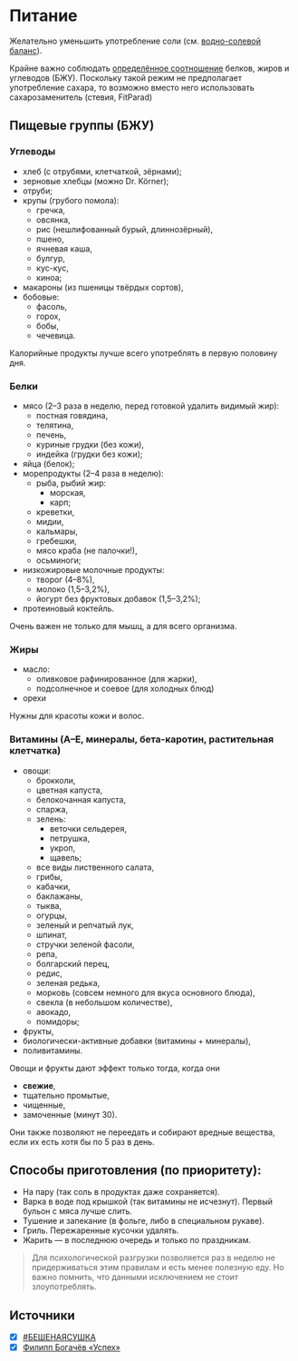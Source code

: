 # Питание


Желательно уменьшить употребление соли (см. [водно-солевой баланс](https://vk.com/video-95131722_171231031)).

Крайне важно соблюдать [определённое соотношение](http://fatsecret.ru) белков, жиров и углеводов (БЖУ).
Поскольку такой режим не предполагает употребление сахара, то возможно вместо него использовать сахарозаменитель (стевия, FitParad)

## Пищевые группы (БЖУ)

### Углеводы
- хлеб (с отрубями, клетчаткой, зёрнами);
- зерновые хлебцы (можно Dr. Körner);
- отруби;
- крупы (грубого помола):
  - гречка,
  - овсянка,
  - рис (нешлифованный бурый, длиннозёрный),
  - пшено,
  - ячневая каша,
  - булгур,
  - кус-кус,
  - киноа;
- макароны (из пшеницы твёрдых сортов),
- бобовые:
  - фасоль,
  - горох,
  - бобы,
  - чечевица.

Калорийные продукты лучше всего употреблять в первую половину дня.

### Белки
- мясо (2–3 раза в неделю, перед готовкой удалить видимый жир):
  + постная говядина,
  + телятина,
  + печень,
  + куриные грудки (без кожи),
  + индейка (грудки без кожи);
- яйца (белок);
- морепродукты (2–4 раза в неделю):
  + рыба, рыбий жир:
    * морская,
    * карп;
  + креветки,
  + мидии,
  + кальмары,
  + гребешки,
  + мясо краба (не палочки!),
  + осьминоги;
- низкожировые молочные продукты:
  - творог (4–8%),
  - молоко (1,5–3,2%),
  - йогурт без фруктовых добавок (1,5–3,2%);
- протеиновый коктейль.

Очень важен не только для мышц, а для всего организма.

### Жиры
- масло:
  - оливковое рафинированное (для жарки),
  - подсолнечное и соевое (для холодных блюд)
- орехи

Нужны для красоты кожи и волос.

### Витамины (A–E, минералы, бета-каротин, растительная клетчатка)
- овощи:
  - брокколи,
  - цветная капуста,
  - белокочанная капуста,
  - спаржа,
  - зелень:
    + веточки сельдерея,
    + петрушка,
    + укроп,
    + щавель;
  - все виды лиственного салата,
  - грибы,
  - кабачки,
  - баклажаны,
  - тыква,
  - огурцы,
  - зеленый и репчатый лук,
  - шпинат,
  - стручки зеленой фасоли,
  - репа,
  - болгарский перец,
  - редис,
  - зеленая редька,
  - морковь (совсем немного для вкуса основного блюда),
  - свекла (в небольшом количестве),
  - авокадо,
  - помидоры;
- фрукты,
- биологически-активные добавки (витамины + минералы),
- поливитамины.

Овощи и фрукты дают эффект только тогда, когда они
- **свежие**,
- тщательно промытые,
- чищенные,
- замоченные (минут 30).

Они также позволяют не переедать и собирают вредные вещества, если их есть хотя бы по 5 раз в день.


## Способы приготовления (по приоритету):
- На пару (так соль в продуктах даже сохраняется).
- Варка в воде под крышкой (так витамины не исчезнут). Первый бульон с мяса лучше слить.
- Тушение и запекание (в фольге, либо в специальном рукаве).
- Гриль. Пережаренные кусочки удалять.
- Жарить — в последнюю очередь и только по праздникам.


> Для психологической разгрузки позволяется раз в неделю не придерживаться этим правилам и есть менее полезную еду.
> Но важно помнить, что данными исключением не стоит злоупотреблять.


## Источники
- [x] [#БЕШЕНАЯСУШКА](http://бешенаясушка.рф)
- [x] [Филипп Богачёв «Успех»](https://github.com/noggatur/abstracts/blob/master/Библиография/Филипп%20Богачёв%20«Успех».md)